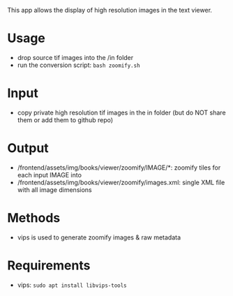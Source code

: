 This app allows the display of high resolution images in the text viewer.

# Usage

- drop source tif images into the /in folder
- run the conversion script: `bash zoomify.sh`

# Input

- copy private high resolution tif images in the in folder (but do NOT share them or add them to github repo)

# Output

- /frontend/assets/img/books/viewer/zoomify/IMAGE/\*: zoomify tiles for each input IMAGE into
- /frontend/assets/img/books/viewer/zoomify/images.xml: single XML file with all image dimensions

# Methods

- vips is used to generate zoomify images & raw metadata

# Requirements

- vips: `sudo apt install libvips-tools`
